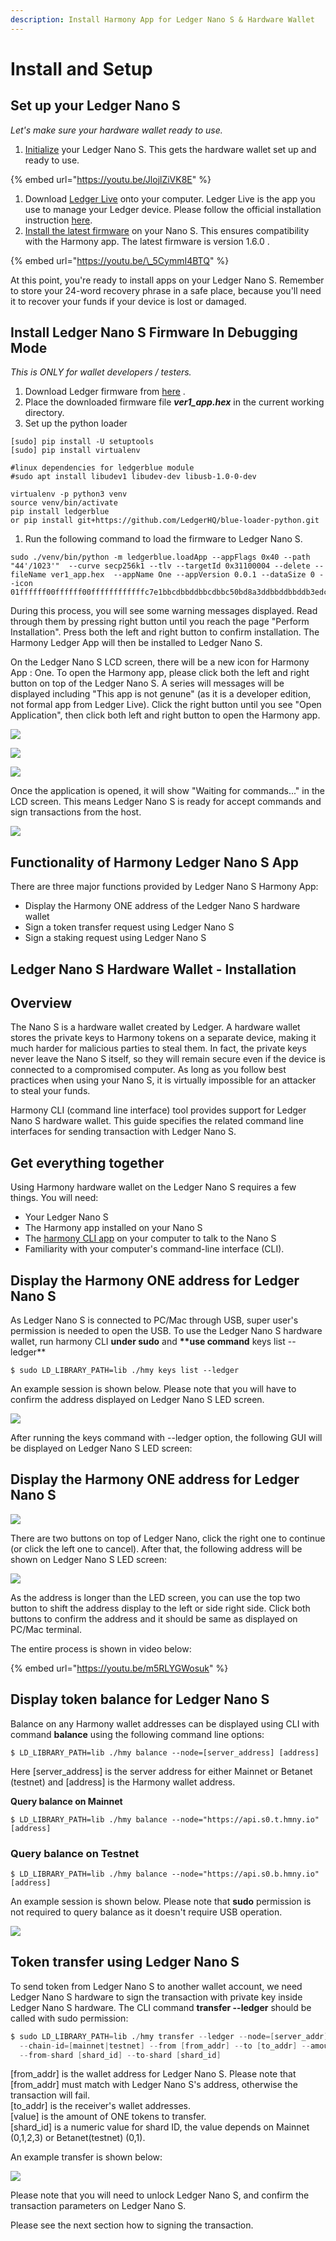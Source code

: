 ```yaml
---
description: Install Harmony App for Ledger Nano S & Hardware Wallet
---
```


# Install and Setup

## Set up your Ledger Nano S

_Let's make sure your hardware wallet ready to use._

1. [Initialize](https://support.ledgerwallet.com/hc/en-us/articles/360000613793) your Ledger Nano S. This gets the hardware wallet set up and ready to use.

{% embed url="https://youtu.be/JlojlZiVK8E" %}

1. Download [Ledger Live](https://support.ledgerwallet.com/hc/en-us/articles/360006395553/) onto your computer. Ledger Live is the app you use to manage your Ledger device.  Please follow the official installation instruction [here](https://support.ledger.com/hc/en-us/articles/360006395553). 
2. [Install the latest firmware](https://support.ledgerwallet.com/hc/en-us/articles/360002731113) on your Nano S. This ensures compatibility with the Harmony app. The latest firmware is version 1.6.0 .   

{% embed url="https://youtu.be/\_5CymmI4BTQ" %}

At this point, you're ready to install apps on your Ledger Nano S. Remember to store your 24-word recovery phrase in a safe place, because you'll need it to recover your funds if your device is lost or damaged.

## Install Ledger Nano S Firmware In Debugging Mode

_This is ONLY for wallet developers / testers._ 

1. Download Ledger firmware from [here](https://s3-us-west-1.amazonaws.com/pub.harmony.one/release/ledger_firmware/ver1_app.hex) .
2. Place the downloaded firmware file _**ver1\_app.hex**_ in the current working directory.
3. Set up the python loader 

```text
[sudo] pip install -U setuptools
[sudo] pip install virtualenv

#linux dependencies for ledgerblue module  
#sudo apt install libudev1 libudev-dev libusb-1.0-0-dev

virtualenv -p python3 venv
source venv/bin/activate
pip install ledgerblue
or pip install git+https://github.com/LedgerHQ/blue-loader-python.git
```

1. Run the following command to load the firmware to Ledger Nano S.

```text
sudo ./venv/bin/python -m ledgerblue.loadApp --appFlags 0x40 --path "44'/1023'"  --curve secp256k1 --tlv --targetId 0x31100004 --delete --fileName ver1_app.hex  --appName One --appVersion 0.0.1 --dataSize 0 --icon 01ffffff00ffffff00ffffffffffffc7e1bbcdbbddbbcdbbc50bd8a3ddbbddbbddb3edc7e3ffffffff
```

During this process,  you will see some warning messages displayed. Read through them by pressing right button until you reach the page "Perform Installation". Press both the left and right button to confirm installation.   The Harmony Ledger App will then be installed to Ledger Nano S.

On the Ledger Nano S LCD screen, there will be a new icon for Harmony App : One.  To open the Harmony app, please click both the left and right button on top of the Ledger Nano S. A series will messages will be displayed including "This app is not genune" \(as it is a developer edition, not formal app from Ledger Live\).  Click the right button until you see "Open Application",  then click both left and right button to open the Harmony app. 

![](../../.gitbook/assets/image%20%2825%29.png)

![](../../.gitbook/assets/image%20%2814%29.png)

![](../../.gitbook/assets/image%20%2827%29.png)

Once the application is opened, it will show "Waiting for commands..." in the LCD screen. This means Ledger Nano S is ready for accept commands and sign transactions from the host.

![](../../.gitbook/assets/image%20%2811%29.png)

## Functionality of Harmony Ledger Nano S App

There are three major functions provided by Ledger Nano S Harmony App:

* Display the Harmony ONE address of the Ledger Nano S hardware wallet
* Sign a token transfer request using Ledger Nano S 
* Sign a staking request using Ledger Nano S

## Ledger Nano S Hardware Wallet - Installation

## Overview

The Nano S is a hardware wallet created by Ledger. A hardware wallet stores the private keys to Harmony tokens on a separate device, making it much harder for malicious parties to steal them. In fact, the private keys never leave the Nano S itself, so they will remain secure even if the device is connected to a compromised computer. As long as you follow best practices when using your Nano S, it is virtually impossible for an attacker to steal your funds.

Harmony CLI \(command line interface\) tool provides support for Ledger Nano S hardware wallet. This guide specifies the related command line interfaces for sending transaction with Ledger Nano S.

## Get everything together

Using Harmony hardware wallet on the Ledger Nano S requires a few things. You will need:

* Your Ledger Nano S
* The Harmony app installed on your Nano S
* The [harmony CLI app](https://docs.harmony.one/sdk-wiki/command-line-interface/using-the-harmony-cli-tool) on your computer to talk to the Nano S
* Familiarity with your computer's command-line interface \(CLI\).

## Display the Harmony ONE address for Ledger Nano S

As Ledger Nano S is connected to PC/Mac through USB, super user's permission is needed to open the USB. To use the Ledger Nano S hardware wallet, run harmony CLI **under sudo** and **\*\*use command** keys list --ledger\*\*

```text
$ sudo LD_LIBRARY_PATH=lib ./hmy keys list --ledger
```

An example session is shown below. Please note that you will have to confirm the address displayed on Ledger Nano S LED screen.

![](../../.gitbook/assets/image%20%286%29.png)

After running the keys command with --ledger option, the following GUI will be displayed on Ledger Nano S LED screen:

## Display the Harmony ONE address for Ledger Nano S

![](../../.gitbook/assets/image%20%2816%29.png)

There are two buttons on top of Ledger Nano, click the right one to continue \(or click the left one to cancel\). After that, the following address will be shown on Ledger Nano S LED screen:‌

![](../../.gitbook/assets/image%20%287%29.png)

As the address is longer than the LED screen, you can use the top two button to shift the address display to the left or side right side. Click both buttons to confirm the address and it should be same as displayed on PC/Mac terminal.‌

The entire process is shown in video below:

{% embed url="https://youtu.be/m5RLYGWosuk" %}

## Display token balance for Ledger Nano S <a id="display-token-balance-for-ledger-nano-s"></a>

Balance on any Harmony wallet addresses can be displayed using CLI with command **balance** using the following command line options:

```text
$ LD_LIBRARY_PATH=lib ./hmy balance --node=[server_address] [address]
```

Here \[server\_address\] is the server address for either Mainnet or Betanet \(testnet\) and \[address\] is the Harmony wallet address.‌

**Query balance on Mainnet**

```text
$ LD_LIBRARY_PATH=lib ./hmy balance --node="https://api.s0.t.hmny.io" [address]
```

### Query balance on Testnet <a id="query-balance-on-betanet-testnet"></a>

```text
$ LD_LIBRARY_PATH=lib ./hmy balance --node="https://api.s0.b.hmny.io" [address]
```

An example session is shown below. Please note that **sudo** permission is not required to query balance as it doesn't require USB operation.

![](../../.gitbook/assets/image.png)

## Token transfer using Ledger Nano S

To send token from Ledger Nano S to another wallet account, we need Ledger Nano S hardware to sign the transaction with private key inside Ledger Nano S hardware. The CLI command **transfer --ledger** should be called with sudo permission:

```d
$ sudo LD_LIBRARY_PATH=lib ./hmy transfer --ledger --node=[server_addr] \
  --chain-id=[mainnet|testnet] --from [from_addr] --to [to_addr] --amount [value] \
  --from-shard [shard_id] --to-shard [shard_id]
```

\[from\_addr\] is the wallet address for Ledger Nano S. Please note that \[from\_addr\] must match with Ledger Nano S's address, otherwise the transaction will fail.  
\[to\_addr\] is the receiver's wallet addresses.  
\[value\] is the amount of ONE tokens to transfer.  
\[shard\_id\] is a numeric value for shard ID, the value depends on Mainnet \(0,1,2,3\) or Betanet\(testnet\) \(0,1\).

An example transfer is shown below:

![](../../.gitbook/assets/image%20%2813%29.png)

Please note that you will need to unlock Ledger Nano S, and confirm the transaction parameters on Ledger Nano S.

Please see the next section how to signing the transaction.

